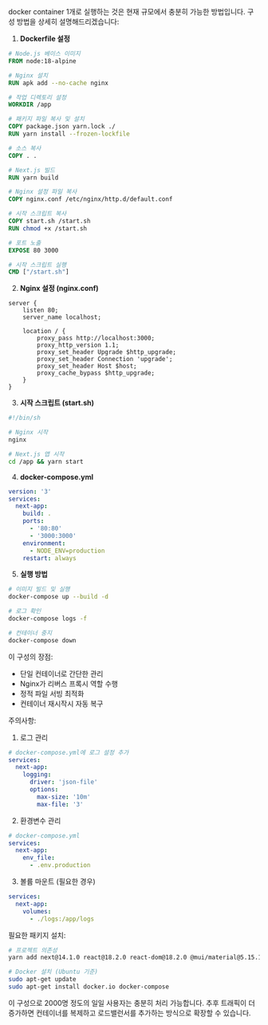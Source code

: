 docker container 1개로 실행하는 것은 현재 규모에서 충분히 가능한 방법입니다. 구성 방법을 상세히 설명해드리겠습니다:

1. **Dockerfile 설정**

```dockerfile
# Node.js 베이스 이미지
FROM node:18-alpine

# Nginx 설치
RUN apk add --no-cache nginx

# 작업 디렉토리 설정
WORKDIR /app

# 패키지 파일 복사 및 설치
COPY package.json yarn.lock ./
RUN yarn install --frozen-lockfile

# 소스 복사
COPY . .

# Next.js 빌드
RUN yarn build

# Nginx 설정 파일 복사
COPY nginx.conf /etc/nginx/http.d/default.conf

# 시작 스크립트 복사
COPY start.sh /start.sh
RUN chmod +x /start.sh

# 포트 노출
EXPOSE 80 3000

# 시작 스크립트 실행
CMD ["/start.sh"]
```

2. **Nginx 설정 (nginx.conf)**

```nginx
server {
    listen 80;
    server_name localhost;

    location / {
        proxy_pass http://localhost:3000;
        proxy_http_version 1.1;
        proxy_set_header Upgrade $http_upgrade;
        proxy_set_header Connection 'upgrade';
        proxy_set_header Host $host;
        proxy_cache_bypass $http_upgrade;
    }
}
```

3. **시작 스크립트 (start.sh)**

```bash
#!/bin/sh

# Nginx 시작
nginx

# Next.js 앱 시작
cd /app && yarn start
```

4. **docker-compose.yml**

```yaml
version: '3'
services:
  next-app:
    build: .
    ports:
      - '80:80'
      - '3000:3000'
    environment:
      - NODE_ENV=production
    restart: always
```

5. **실행 방법**

```bash
# 이미지 빌드 및 실행
docker-compose up --build -d

# 로그 확인
docker-compose logs -f

# 컨테이너 중지
docker-compose down
```

이 구성의 장점:

- 단일 컨테이너로 간단한 관리
- Nginx가 리버스 프록시 역할 수행
- 정적 파일 서빙 최적화
- 컨테이너 재시작시 자동 복구

주의사항:

1. 로그 관리

```yaml
# docker-compose.yml에 로그 설정 추가
services:
  next-app:
    logging:
      driver: 'json-file'
      options:
        max-size: '10m'
        max-file: '3'
```

2. 환경변수 관리

```yaml
# docker-compose.yml
services:
  next-app:
    env_file:
      - .env.production
```

3. 볼륨 마운트 (필요한 경우)

```yaml
services:
  next-app:
    volumes:
      - ./logs:/app/logs
```

필요한 패키지 설치:

```bash
# 프로젝트 의존성
yarn add next@14.1.0 react@18.2.0 react-dom@18.2.0 @mui/material@5.15.11

# Docker 설치 (Ubuntu 기준)
sudo apt-get update
sudo apt-get install docker.io docker-compose
```

이 구성으로 2000명 정도의 일일 사용자는 충분히 처리 가능합니다. 추후 트래픽이 더 증가하면 컨테이너를 복제하고 로드밸런서를 추가하는 방식으로 확장할 수 있습니다.
